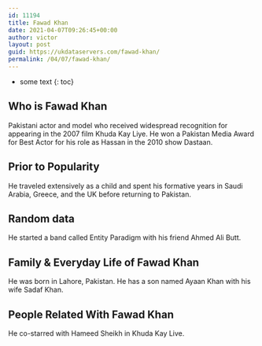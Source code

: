```yaml
---
id: 11194
title: Fawad Khan
date: 2021-04-07T09:26:45+00:00
author: victor
layout: post
guid: https://ukdataservers.com/fawad-khan/
permalink: /04/07/fawad-khan/
---
```


* some text
{: toc}


## Who is Fawad Khan



Pakistani actor and model who received widespread recognition for appearing in the 2007 film Khuda Kay Liye. He won a Pakistan Media Award for Best Actor for his role as Hassan in the 2010 show Dastaan.

                
                
                
## Prior to Popularity



He traveled extensively as a child and spent his formative years in Saudi Arabia, Greece, and the UK before returning to Pakistan.

                
                
                
## Random data



He started a band called Entity Paradigm with his friend Ahmed Ali Butt.

                
                
                
## Family & Everyday Life of Fawad Khan



He was born in Lahore, Pakistan. He has a son named Ayaan Khan with his wife Sadaf Khan.

                
                
                
## People Related With Fawad Khan



He co-starred with Hameed Sheikh in Khuda Kay Live.

                
              
            
          
          
          